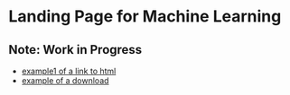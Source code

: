 # Landing Page for Machine Learning
## Note: Work in Progress
- [example1 of a link to html](spare_parts.html)  
- [example of a download](sample_code_html_javascript.pdf)  
